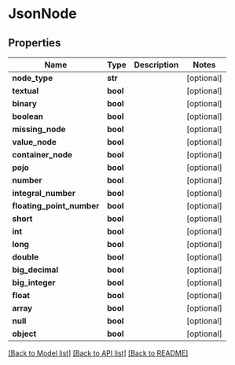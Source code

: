 # JsonNode

## Properties
Name | Type | Description | Notes
------------ | ------------- | ------------- | -------------
**node_type** | **str** |  | [optional] 
**textual** | **bool** |  | [optional] 
**binary** | **bool** |  | [optional] 
**boolean** | **bool** |  | [optional] 
**missing_node** | **bool** |  | [optional] 
**value_node** | **bool** |  | [optional] 
**container_node** | **bool** |  | [optional] 
**pojo** | **bool** |  | [optional] 
**number** | **bool** |  | [optional] 
**integral_number** | **bool** |  | [optional] 
**floating_point_number** | **bool** |  | [optional] 
**short** | **bool** |  | [optional] 
**int** | **bool** |  | [optional] 
**long** | **bool** |  | [optional] 
**double** | **bool** |  | [optional] 
**big_decimal** | **bool** |  | [optional] 
**big_integer** | **bool** |  | [optional] 
**float** | **bool** |  | [optional] 
**array** | **bool** |  | [optional] 
**null** | **bool** |  | [optional] 
**object** | **bool** |  | [optional] 

[[Back to Model list]](../README.md#documentation-for-models) [[Back to API list]](../README.md#documentation-for-api-endpoints) [[Back to README]](../README.md)


